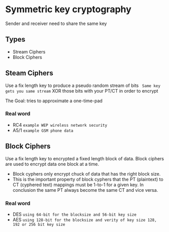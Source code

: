 # Symmetric key cryptography
Sender and receiver need to share the same key
## Types
* Stream Ciphers
* Block Ciphers

## Steam Ciphers 
Use a fix length key to produce a pseudo random stream of bits
` Same key gets you same stream`
XOR those bits with your PT/CT in order to encrypt

The Goal: tries to approximate a one-time-pad

### Real word
* RC4 `example WEP wireless network security`
* A5/1 `example GSM phone data`

## Block Ciphers
Use a fix length key to encrypted a fixed length block of data.
Block ciphers are used to encrypt data one block at a time.
- Block cyphers only encrypt chuck of data that has the right block size.
- This is the important property of block cyphers that the PT (plaintext) to CT (cyphered text) mappings must be 1-to-1 for a given key.
In conclusion the same PT always become the same CT and vice versa.
### Real word
* DES `using 64-bit for the blocksize and 56-bit key size`
* AES `using 128-bit for the blocksize and verity of key size 128, 192 or 256 bit key size`

